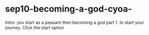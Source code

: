 # sep10-becoming-a-god-cyoa-

Intro: you start as a peasant then becoming a god part 1. to start your journey. Click the start option
